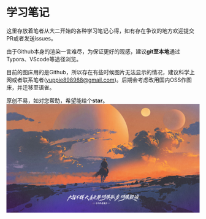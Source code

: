 # 学习笔记

这里存放着笔者从大二开始的各种学习笔记心得，如有存在争议的地方欢迎提交PR或者发送issues。

由于Github本身的渲染一言难尽，为保证更好的观感，建议**git至本地**通过Typora、VScode等途径浏览。

目前的图床用的是Github，所以存在有些时候图片无法显示的情况，建议科学上网或者联系笔者(yuppie898988@gmail.com)。后期会考虑改用国内OSS作图床，并迁移至语雀。

原创不易，如对您帮助，希望能给个**star**。
![title](https://raw.githubusercontent.com/Yuppie898988/LearningNotes-images/main/images/8469969.jpg)
